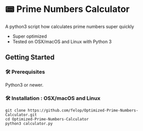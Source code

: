 # 📟 Prime Numbers Calculator
A python3 script how calculates prime numbers super quickly
* Super optimized
* Tested on OSX/macOS and Linux with Python 3

## Getting Started

### 🛠 Prerequisites

Python3 or newer.

### 🛠 Installation : OSX/macOS and Linux
```
git clone https://github.com/felop/Optimized-Prime-Numbers-Calculator.git
cd Optimized-Prime-Numbers-Calculator
python3 calculator.py
```
